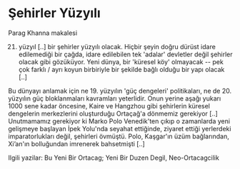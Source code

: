# Şehirler Yüzyılı

Parag Khanna makalesi

21. yüzyıl [..] bir şehirler yüzyılı olacak. Hiçbir şeyin doğru dürüst idare edilemediği bir çağda, idare edilebilen tek 'adalar' devletler değil şehirler olacak gibi gözüküyor. Yeni dünya, bir 'küresel köy' olmayacak -- pek çok farklı / ayrı koyun birbiriyle bir şekilde bağlı olduğu bir yapı olacak [..]

Bu dünyayı anlamak için ne 19. yüzyılın 'güç dengeleri' politikaları, ne de 20. yüzyılın güç bloklanmaları kavramları yeterlidir. Onun yerine aşağı yukarı 1000 sene kadar öncesine, Kaire ve Hangzhou gibi şehirlerin küresel dengelerin merkezlerini oluşturduğu Ortaçağ'a dönmemiz gerekiyor [..] Unutmamamız gerekiyor ki Marko Polo Venedik'ten çıkıp o zamanlarda yeni gelişmeye başlayan İpek Yolu'nda seyahat ettiğinde, ziyaret ettiği yerlerdeki imparatorlukları değil, şehirleri övmüştü. Polo, Kaşgar'ın üzüm bağlarından, Xi’an'ın bolluğundan imrenerek bahsetmişti [..]

Ilgili yazilar: Bu Yeni Bir Ortacag; Yeni Bir Duzen Degil, Neo-Ortacagcilik
